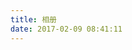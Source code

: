 ```yaml
---
title: 相册
date: 2017-02-09 08:41:11
---
```

<link type="text/css" href="../lib/fancybox/source/jquery.fancybox.css" rel="stylesheet">
<div class="instagram">
    <section class="archives album">
        <ul class="img-box-ul"></ul>
    </section>
</div>